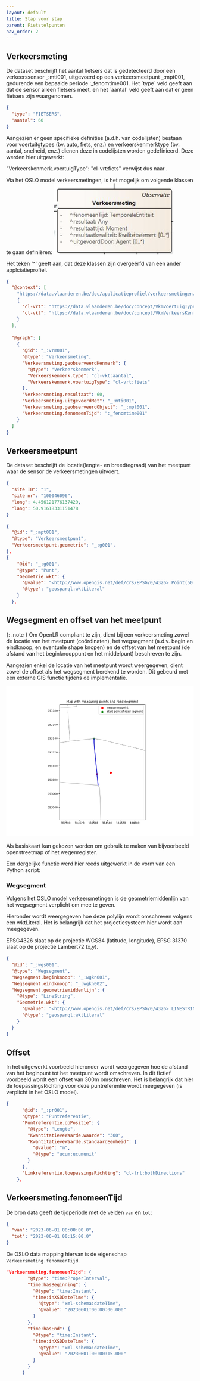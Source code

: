 ```yaml
---
layout: default
title: Stap voor stap
parent: Fietstelpunten
nav_order: 2
---
```


## Verkeersmeting

De dataset beschrijft het aantal fietsers dat is gedetecteerd door een verkeerssensor _:mti001, uitgevoerd op een verkeersmeetpunt _:mpt001, gedurende een bepaalde periode :\_fenomtime001. Het ´type´ veld geeft aan dat de sensor alleen fietsers meet, en het ´aantal´ veld geeft aan dat er geen fietsers zijn waargenomen.

```json
{
  "type": "FIETSERS",
  "aantal": 60
}
```

Aangezien er geen specifieke definities (a.d.h. van codelijsten) bestaan voor voertuitgtypes (bv. auto, fiets, enz.) en verkeerskenmerktype (bv. aantal, snelheid, enz.) dienen deze in codelijsten worden gedefinieerd.
Deze werden hier uitgewerkt:
[](https://data.vlaanderen.be/doc/conceptscheme/VkmVoertuigTypes/)
[](https://data.vlaanderen.be/doc/concept/VkmVerkeersKenmerkType/)

"Verkeerskenmerk.voertuigType": "cl-vrt:fiets" verwijst dus naar
[](https://data.vlaanderen.be/doc/concept/VkmVerkeersKenmerkType/fiets).

Via het OSLO model verkeersmetingen, is het mogelijk om volgende klassen te gaan definiëren:
![Alt text](image.png)

Het teken '^' geeft aan, dat deze klassen zijn overgeërfd van een ander applciatieprofiel.

```json
{
  "@context": [
    "https://data.vlaanderen.be/doc/applicatieprofiel/verkeersmetingen/ontwerpstandaard/2023-03-14/context/Verkeersmetingen-ap.jsonld",
    {
      "cl-vrt": "https://data.vlaanderen.be/doc/concept/VkmVoertuigTypes/",
      "cl-vkt": "https://data.vlaanderen.be/doc/concept/VkmVerkeersKenmerkType/"
    }
  ],

  "@graph": [
    {
      "@id": "_:vrm001",
      "@type": "Verkeersmeting",
      "Verkeersmeting.geobserveerdKenmerk": {
        "@type": "Verkeerskenmerk",
        "Verkeerskenmerk.type": "cl-vkt:aantal",
        "Verkeerskenmerk.voertuigType": "cl-vrt:fiets"
      },
      "Verkeersmeting.resultaat": 60,
      "Verkeersmeting.uitgevoerdMet": "_:mti001",
      "Verkeersmeting.geobserveerdObject": "_:mpt001",
      "Verkeersmeting.fenomeenTijd": ":_fenomtime001"
    }
  ]
}
```

## Verkeersmeetpunt

De dataset beschrijft de locatie(lengte- en breedtegraad) van het meetpunt waar de sensor de verkeersmetingen uitvoert.

```json
{
  "site ID": "1",
  "site nr": "100046096",
  "long": 4.456121776137429,
  "lang": 50.91618331151478
}
```

```json
{
  "@id": "_:mpt001",
  "@type": "Verkeersmeetpunt",
  "Verkeersmeetpunt.geometrie": "_:g001",
},
{
    "@id": "_:g001",
    "@type": "Punt",
    "Geometrie.wkt": {
      "@value": "<http://www.opengis.net/def/crs/EPSG/0/4326> Point(50.91618331151478 4.456121776137429)",
      "@type": "geosparql:wktLiteral"
    }
  },

```

## Wegsegment en offset van het meetpunt

{: .note }
Om OpenLR compliant te zijn, dient bij een verkeersmeting zowel de locatie van het meetpunt (coördinaten), het wegsegment (a.d.v. begin en eindknoop, en eventuele shape knopen) en de offset van het meetpunt (de afstand van het beginknooppunt en het middelpunt) beschreven te zijn.

Aangezien enkel de locatie van het meetpunt wordt weergegeven, dient zowel de offset als het wegsegment berekend te worden. Dit gebeurd met een externe GIS functie tijdens de implementatie.

![Alt text](image-3.png)

Als basiskaart kan gekozen worden om gebruik te maken van bijvoorbeeld openstreetmap of het wegenregister.

Een dergelijke functie werd hier reeds uitgewerkt in de vorm van een Python script:
[](https://github.com/samuvack/OSLO-OpenLR)

### Wegsegment

Volgens het OSLO model verkeersmetingen is de geometriemiddenlijn van het wegsegment verplicht om mee te geven.

Hieronder wordt weergegeven hoe deze polylijn wordt omschreven volgens een wktLiteral. Het is belangrijk dat het projectiesysteem
hier wordt aan meegegeven.

EPSG4326 slaat op de projectie WGS84 (latitude, longitude), EPSG 31370 slaat op de projectie Lambert72 (x,y).

```json
{
  "@id": "_:wgs001",
  "@type": "Wegsegment",
  "Wegsegment.beginknoop": "_:wgkn001",
  "Wegsegment.eindknoop": "_:wgkn002",
  "Wegsegment.geometriemiddenlijn": {
    "@type": "LineString",
    "Geometrie.wkt": {
      "@value": "<http://www.opengis.net/def/crs/EPSG/0/4326> LINESTRING (30 10, 10 30, 40 40)",
      "@type": "geosparql:wktLiteral"
    }
  }
}
```

## Offset

In het uitgewerkt voorbeeld hieronder wordt weergegeven hoe de afstand van het beginpunt tot het meetpunt wordt omschreven.
In dit fictief voorbeeld wordt een offset van 300m omschreven. Het is belangrijk dat hier de toepassingsRichting voor deze puntreferentie wordt
meegegeven (is verplicht in het OSLO model).

```json
{
      "@id": "_:pr001",
      "@type": "Puntreferentie",
      "Puntreferentie.opPositie": {
        "@type": "Lengte",
        "KwantitatieveWaarde.waarde": "300",
        "KwantitatieveWaarde.standaardEenheid": {
          "@value": "m",
          "@type": "ucum:ucumunit"
        }
      },
      "Linkreferentie.toepassingsRichting": "cl-trt:bothDirections"
    },
```

## Verkeersmeting.fenomeenTijd

De bron data geeft de tijdperiode met de velden `van` en `tot`:

```json
{
  "van": "2023-06-01 00:00:00.0",
  "tot": "2023-06-01 00:15:00.0"
}
```

De OSLO data mapping hiervan is de eigenschap `Verkeersmeting.fenomeenTijd`.

```json
"Verkeersmeting.fenomeenTijd": {
        "@type": "time:ProperInterval",
        "time:hasBeginning": {
          "@type": "time:Instant",
          "time:inXSDDateTime": {
            "@type": "xml-schema:dateTime",
            "@value": "20230601T00:00:00.000"
          }
        },
        "time:hasEnd": {
          "@type": "time:Instant",
          "time:inXSDDateTime": {
            "@type": "xml-schema:dateTime",
            "@value": "20230601T00:00:15.000"
          }
        }
      }
```

